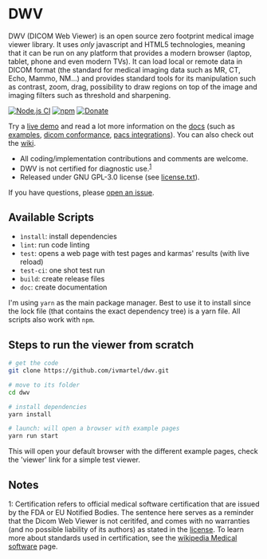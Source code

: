 # DWV

DWV (DICOM Web Viewer) is an open source zero footprint medical image viewer library. It uses _only_ javascript and HTML5 technologies, meaning that it can be run on any platform that provides a modern browser (laptop, tablet, phone and even modern TVs). It can load local or remote data in DICOM format (the standard for medical imaging data such as MR, CT, Echo, Mammo, NM...) and provides standard tools for its manipulation such as contrast, zoom, drag, possibility to draw regions on top of the image and imaging filters such as threshold and sharpening.

[![Node.js CI](https://github.com/ivmartel/dwv/actions/workflows/nodejs-ci.yml/badge.svg)](https://github.com/ivmartel/dwv/actions/workflows/nodejs-ci.yml) [![npm](https://img.shields.io/npm/v/dwv.svg)](https://www.npmjs.com/package/dwv)
[![Donate](https://img.shields.io/badge/Donate-PayPal-green.svg)](https://www.paypal.com/cgi-bin/webscr?cmd=_donations&business=VQWYY8ZS75H3E&currency_code=EUR&bn=PP%2dDonationsBF%3abtn_donateCC_LG%2egif%3aNonHosted)

Try a [live demo](https://ivmartel.github.io/dwv/) and read a lot more information on the [docs](https://ivmartel.github.io/dwv/doc/stable/index.html) (such as [examples](https://ivmartel.github.io/dwv/doc/stable/tutorial-examples.html), [dicom conformance](https://ivmartel.github.io/dwv/doc/stable/tutorial-conformance.html), [pacs integrations](https://ivmartel.github.io/dwv/doc/stable/tutorial-integrations.html)). You can also check out the [wiki](https://github.com/ivmartel/dwv/wiki).

- All coding/implementation contributions and comments are welcome.
- DWV is not certified for diagnostic use.<sup>[1](#footnote1)</sup>
- Released under GNU GPL-3.0 license (see [license.txt](license.txt)).

If you have questions, please [open an issue](https://www.github.com/ivmartel/dwv/issues).

## Available Scripts

- `ìnstall`: install dependencies
- `lint`: run code linting
- `test`: opens a web page with test pages and karmas' results (with live reload)
- `test-ci`: one shot test run
- `build`: create release files
- `doc`: create documentation

I'm using `yarn` as the main package manager. Best to use it to install since
the lock file (that contains the exact dependency tree) is a yarn file.
All scripts also work with `npm`.

## Steps to run the viewer from scratch

```bash
# get the code
git clone https://github.com/ivmartel/dwv.git

# move to its folder
cd dwv

# install dependencies
yarn install

# launch: will open a browser with example pages
yarn run start
```

This will open your default browser with the different example pages, check the 'viewer' link for a simple test viewer.

## Notes

<a name="footnote1">1</a>: Certification refers to official medical software certification that are issued by the FDA or EU Notified Bodies. The sentence here serves as a reminder that the Dicom Web Viewer is not ceritifed, and comes with no warranties (and no possible liability of its authors) as stated in the [license](license.txt). To learn more about standards used in certification, see the [wikipedia Medical software](https://en.wikipedia.org/wiki/Medical_software) page.
